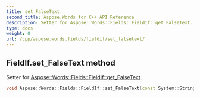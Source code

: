 ```yaml
---
title: set_FalseText
second_title: Aspose.Words for C++ API Reference
description: Setter for Aspose::Words::Fields::FieldIf::get_FalseText. 
type: docs
weight: 0
url: /cpp/aspose.words.fields/fieldif/set_falsetext/
---
```

## FieldIf.set_FalseText method


Setter for [Aspose::Words::Fields::FieldIf::get_FalseText](../get_falsetext/).

```cpp
void Aspose::Words::Fields::FieldIf::set_FalseText(const System::String &value)
```

